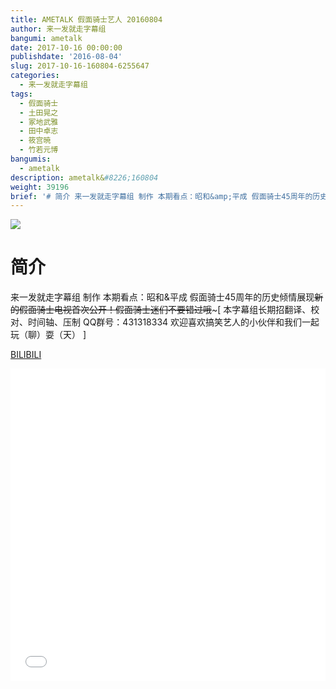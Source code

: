 ```yaml
---
title: AMETALK 假面骑士艺人 20160804
author: 来一发就走字幕组
bangumi: ametalk
date: 2017-10-16 00:00:00
publishdate: '2016-08-04'
slug: 2017-10-16-160804-6255647
categories:
  - 来一发就走字幕组
tags:
  - 假面骑士
  - 土田晃之
  - 冢地武雅
  - 田中卓志
  - 筱宫暁
  - 竹若元博
bangumis:
  - ametalk
description: ametalk&#8226;160804
weight: 39196
brief: '# 简介 来一发就走字幕组 制作 本期看点：昭和&amp;平成 假面骑士45周年的历史倾情展现~~新的假面骑士电视首次公开！假面骑士迷们不要错过哦~~~'
---
```


![](https://i.imgur.com/KBi9n5c.jpg)

# 简介  
来一发就走字幕组 制作 本期看点：昭和&amp;平成 假面骑士45周年的历史倾情展现~~新的假面骑士电视首次公开！假面骑士迷们不要错过哦~~~[ 本字幕组长期招翻译、校对、时间轴、压制   QQ群号：431318334 欢迎喜欢搞笑艺人的小伙伴和我们一起玩（聊）耍（天） ]

  [BILIBILI](https://www.bilibili.com/video/av6255647/)


<div class="vcontainer">  <iframe class='video' src="//www.bilibili.com/blackboard/player.html?aid=6255647" width="100%" height="500" frameborder="0" allowfullscreen="allowfullscreen"></iframe></div>
